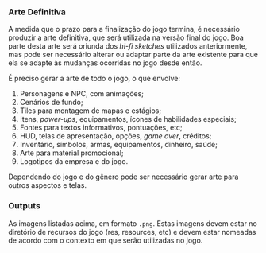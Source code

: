 ### Arte Definitiva

A medida que o prazo para a finalização do jogo termina, é necessário
produzir a arte definitiva, que será utilizada na versão final do jogo. Boa
parte desta arte será oriunda dos _hi-fi sketches_ utilizados
anteriormente, mas pode ser necessário alterar ou adaptar parte da arte
existente para que ela se adapte às mudanças ocorridas no jogo desde então.

É preciso gerar a arte de todo o jogo, o que envolve:

1. Personagens e NPC, com animações;
2. Cenários de fundo;
3. Tiles para montagem de mapas e estágios;
4. Itens, _power-ups_, equipamentos, ícones de habilidades especiais;
5. Fontes para textos informativos, pontuações, etc;
6. HUD, telas de apresentação, opções, _game over_, créditos;
7. Inventário, símbolos, armas, equipamentos, dinheiro, saúde;
8. Arte para material promocional;
9. Logotipos da empresa e do jogo.

Dependendo do jogo e do gênero pode ser necessário gerar arte para outros
aspectos e telas.

### Outputs

As imagens listadas acima, em formato `.png`. Estas imagens devem estar no 
diretório de recursos do jogo (res, resources, etc) e devem estar nomeadas de
acordo com o contexto em que serão utilizadas no jogo.
